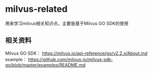 # milvus-related
用来学习milvus相关知识点，主要是基于Milvus GO SDK的使用

## 相关资料
Milvus GO SDK： https://milvus.io/api-reference/go/v2.2.x/About.md \
example： https://github.com/milvus-io/milvus-sdk-go/blob/master/examples/README.md